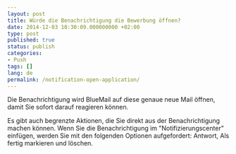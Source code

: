```yaml
---
layout: post
title: Würde die Benachrichtigung die Bewerbung öffnen?
date: 2014-12-03 10:30:09.000000000 +02:00
type: post
published: true
status: publish
categories:
- Push
tags: []
lang: de
permalink: /notification-open-application/
---
```


Die Benachrichtigung wird BlueMail auf diese genaue neue Mail öffnen, damit Sie sofort darauf reagieren können.

Es gibt auch begrenzte Aktionen, die Sie direkt aus der Benachrichtigung machen können. Wenn Sie die Benachrichtigung im "Notifizierungscenter" einfügen, werden Sie mit den folgenden Optionen aufgefordert: Antwort, Als fertig markieren und löschen.

